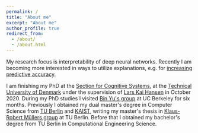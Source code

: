 ```yaml
---
permalink: /
title: "About me"
excerpt: "About me"
author_profile: true
redirect_from: 
  - /about/
  - /about.html
---
```


My research focus is interpretability of deep neural networks. Recently I am becoming more interested in ways to utilize explanations, e.g. for [increasing predictive accuracy](https://arxiv.org/abs/1909.13584).

I am finishing my  PhD  at the [Section for Cognitive Systems](https://www.compute.dtu.dk/english/research/research-sections/cogsys), at the [Technical University of Denmark](https://www.dtu.dk/english) under the supervision of [Lars Kai Hansen](http://cogsys.imm.dtu.dk/staff/lkhansen/lkhansen.html) in October 2020.
During my PhD studies I visited [Bin Yu's group](https://www.stat.berkeley.edu/~yugroup/)  at UC Berkeley for six months. 
Previously I obtained my dual master's degree in Computer Science from [TU Berlin](https://www.tu-berlin.de/menue/home/parameter/en/) and [KAIST](http://www.kaist.edu/html/en/index.html), writing my master's thesis in [Klaus-Robert Müllers group](https://www.ml.tu-berlin.de/menue/machine_learning/) at TU Berlin.
Before that I obtained my bachelor's degree from TU Berlin in Computational Engineering Science. 

